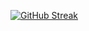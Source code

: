 [![GitHub Streak](https://streak-stats.demolab.com?user=subhaorku&theme=dark&hide_border=true&border_radius=5&date_format=M%20j%5B%2C%20Y%5D&card_width=500&card_height=200)](https://git.io/streak-stats)
